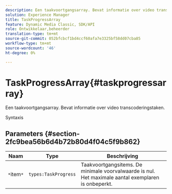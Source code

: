 ```yaml
---
description: Een taakvoortgangsarray. Bevat informatie over video transcoderingstaken.
solution: Experience Manager
title: TaskProgressArray
feature: Dynamic Media Classic, SDK/API
role: Ontwikkelaar,beheerder
translation-type: tm+mt
source-git-commit: 052bfcbcf1bd4ccf60afa7e3325bf58dd07cba85
workflow-type: tm+mt
source-wordcount: '46'
ht-degree: 0%

---
```



# TaskProgressArray{#taskprogressarray}

Een taakvoortgangsarray. Bevat informatie over video transcoderingstaken.

Syntaxis

## Parameters {#section-2fc9bea56b6d4b72b80d4f04c5f9b862}

| Naam | Type | Beschrijving |
|---|---|---|
| `*`item`*` | `types:TaskProgress` | Taakvoortgangsitems. De minimale voorvalwaarde is nul. Het maximale aantal exemplaren is onbeperkt. |

